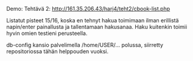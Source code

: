 Demo:
Tehtävä 2: http://161.35.206.43/harj4/teht2/cbook-list.php

Listatut pisteet 15/16, koska en tehnyt hakua toimimaan ilman erillistä napin/enter painallusta ja tallentamaan hakusanaa. Haku kuitenkin toimii hyvin omien testieni perusteella.

db-config kansio palvelimella /home/USER/... polussa, siirretty repositoriossa tähän helppouden vuoksi.